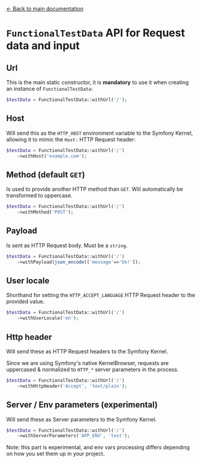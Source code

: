 
[← Back to main documentation](../README.md)

# `FunctionalTestData` API for Request data and input

## Url

This is the main static constructor, it is **mandatory** to use it when creating an instance of `FunctionalTestData`: 

```php
$testData = FunctionalTestData::withUrl('/');
```

## Host

Will send this as the `HTTP_HOST` environment variable to the Symfony Kernel, allowing it to mimic the `Host:` HTTP Request header:

```php
$testData = FunctionalTestData::withUrl('/')
    ->withHost('example.com');
```

## Method (default `GET`)

Is used to provide another HTTP method than `GET`. Will automatically be transformed to uppercase.

```php
$testData = FunctionalTestData::withUrl('/')
    ->withMethod('POST');
```

## Payload

Is sent as HTTP Request body. Must be a `string`.

```php
$testData = FunctionalTestData::withUrl('/')
    ->withPayload(json_encode(['message'=>'Ok!']);
```

## User locale

Shorthand for setting the `HTTP_ACCEPT_LANGUAGE` HTTP Request header to the provided value.

```php
$testData = FunctionalTestData::withUrl('/')
    ->withUserLocale('en');
```

## Http header

Will send these as HTTP Request headers to the Symfony Kernel.

Since we are using Symfony's native KernelBrowser, requests are uppercased & normalized to `HTTP_*` server parameters in the process.

```php
$testData = FunctionalTestData::withUrl('/')
    ->withHttpHeader('Accept', 'text/plain');
```

## Server / Env parameters (experimental)

Will send these as Server parameters to the Symfony Kernel.

```php
$testData = FunctionalTestData::withUrl('/')
    ->withServerParameters('APP_ENV', 'test');
```

Note: this part is experimental, and env vars processing differs depending on how you set them up in your project.
